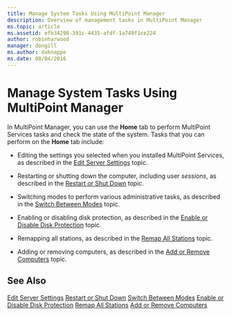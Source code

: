 ```yaml
---
title: Manage System Tasks Using MultiPoint Manager
description: Overview of management tasks in MultiPoint Manager
ms.topic: article
ms.assetid: efb34298-391c-4435-afdf-1a749f1ce224
author: robinharwood
manager: dongill
ms.author: daknappe
ms.date: 08/04/2016
---
```

# Manage System Tasks Using MultiPoint Manager
In MultiPoint Manager, you can use the **Home** tab to perform MultiPoint Services tasks and check the state of the system. Tasks that you can perform on the **Home** tab include:

-   Editing the settings you selected when you installed MultiPoint Services, as described in the [Edit Server Settings](Edit-Server-Settings.md) topic.

-   Restarting or shutting down the computer, including user *sessions*, as described in the [Restart or Shut Down](Restart-or-Shut-Down.md) topic.

-   Switching modes to perform various administrative tasks, as described in the [Switch Between Modes](Switch-Between-Modes.md) topic.

-   Enabling or disabling disk protection, as described in the [Enable or Disable Disk Protection](Enable-or-Disable-Disk-Protection.md) topic.

-   Remapping all stations, as described in the [Remap All Stations](Remap-All-Stations.md) topic.

-   Adding or removing computers, as described in the [Add or Remove Computers](Add-or-Remove-Computers.md) topic.

## See Also
[Edit Server Settings](Edit-Server-Settings.md)
[Restart or Shut Down](Restart-or-Shut-Down.md)
[Switch Between Modes](Switch-Between-Modes.md)
[Enable or Disable Disk Protection](Enable-or-Disable-Disk-Protection.md)
[Remap All Stations](Remap-All-Stations.md)
[Add or Remove Computers](Add-or-Remove-Computers.md)
